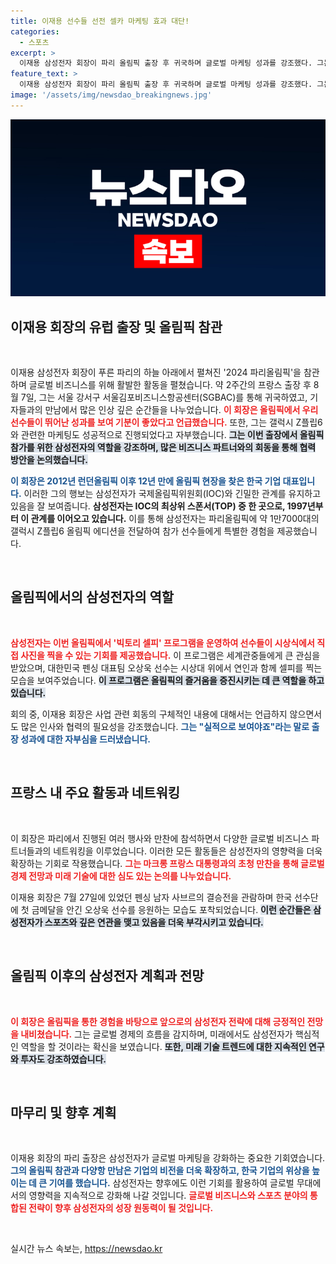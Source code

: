 ```yaml
---
title: 이재용 선수들 선전 셀카 마케팅 효과 대단!
categories:
  - 스포츠
excerpt: >
  이재용 삼성전자 회장이 파리 올림픽 출장 후 귀국하며 글로벌 마케팅 성과를 강조했다. 그는 선수들 성과가 기쁘고, 갤럭시 Z플립6 마케팅이 효과적이었다며 사업 협력 방안도 논의했다고 밝혔다.
feature_text: >
  이재용 삼성전자 회장이 파리 올림픽 출장 후 귀국하며 글로벌 마케팅 성과를 강조했다. 그는 선수들 성과가 기쁘고, 갤럭시 Z플립6 마케팅이 효과적이었다며 사업 협력 방안도 논의했다고 밝혔다.
image: '/assets/img/newsdao_breakingnews.jpg'
---
```


<p><img src="/assets/img/newsdao_breakingnews.jpg" alt="cryptoinkorea 속보" /></p>

<h2 data-ke-size="size26">이재용 회장의 유럽 출장 및 올림픽 참관</h2>

<p data-ke-size="size16">&nbsp;</p>

<p>이재용 삼성전자 회장이 푸른 파리의 하늘 아래에서 펼쳐진 '2024 파리올림픽'을 참관하며 글로벌 비즈니스를 위해 활발한 활동을 펼쳤습니다. 약 2주간의 프랑스 출장 후 8월 7일, 그는 서울 강서구 서울김포비즈니스항공센터(SGBAC)를 통해 귀국하였고, 기자들과의 만남에서 많은 인상 깊은 순간들을 나누었습니다. <b><span style="color: #ee2323;">이 회장은 올림픽에서 우리 선수들이 뛰어난 성과를 보여 기분이 좋았다고 언급했습니다.</span></b> 또한, 그는 갤럭시 Z플립6와 관련한 마케팅도 성공적으로 진행되었다고 자부했습니다. <b><span style="background-color: #21538527;">그는 이번 출장에서 올림픽 참가를 위한 삼성전자의 역할을 강조하며, 많은 비즈니스 파트너와의 회동을 통해 협력 방안을 논의했습니다.</span></b></p>

<p><b><span style="color: #1a5490;">이 회장은 2012년 런던올림픽 이후 12년 만에 올림픽 현장을 찾은 한국 기업 대표입니다.</span></b> 이러한 그의 행보는 삼성전자가 국제올림픽위원회(IOC)와 긴밀한 관계를 유지하고 있음을 잘 보여줍니다. <b>삼성전자는 IOC의 최상위 스폰서(TOP) 중 한 곳으로, 1997년부터 이 관계를 이어오고 있습니다.</b> 이를 통해 삼성전자는 파리올림픽에 약 1만7000대의 갤럭시 Z플립6 올림픽 에디션을 전달하여 참가 선수들에게 특별한 경험을 제공했습니다. </p>

<p data-ke-size="size16">&nbsp;</p>

<h2 data-ke-size="size26">올림픽에서의 삼성전자의 역할</h2>

<p data-ke-size="size16">&nbsp;</p>

<p><b><span style="color: #ee2323;">삼성전자는 이번 올림픽에서 '빅토리 셀피' 프로그램을 운영하여 선수들이 시상식에서 직접 사진을 찍을 수 있는 기회를 제공했습니다.</span></b> 이 프로그램은 세계관중들에게 큰 관심을 받았으며, 대한민국 펜싱 대표팀 오상욱 선수는 시상대 위에서 연인과 함께 셀피를 찍는 모습을 보여주었습니다. <b><span style="background-color: #21538527;">이 프로그램은 올림픽의 즐거움을 증진시키는 데 큰 역할을 하고 있습니다.</span></b></p>

<p>회의 중, 이재용 회장은 사업 관련 회동의 구체적인 내용에 대해서는 언급하지 않으면서도 많은 인사와 협력의 필요성을 강조했습니다. <b><span style="color: #1a5490;">그는 "실적으로 보여야죠"라는 말로 출장 성과에 대한 자부심을 드러냈습니다.</span></b> </p>

<p data-ke-size="size16">&nbsp;</p>

<h2 data-ke-size="size26">프랑스 내 주요 활동과 네트워킹</h2>

<p data-ke-size="size16">&nbsp;</p>

<p>이 회장은 파리에서 진행된 여러 행사와 만찬에 참석하면서 다양한 글로벌 비즈니스 파트너들과의 네트워킹을 이루었습니다. 이러한 모든 활동들은 삼성전자의 영향력을 더욱 확장하는 기회로 작용했습니다. <b><span style="color: #ee2323;">그는 마크롱 프랑스 대통령과의 초청 만찬을 통해 글로벌 경제 전망과 미래 기술에 대한 심도 있는 논의를 나누었습니다.</span></b> </p>

<p>이재용 회장은 7월 27일에 있었던 펜싱 남자 사브르의 결승전을 관람하며 한국 선수단에 첫 금메달을 안긴 오상욱 선수를 응원하는 모습도 포착되었습니다. <b><span style="background-color: #21538527;">이런 순간들은 삼성전자가 스포츠와 깊은 연관을 맺고 있음을 더욱 부각시키고 있습니다.</span></b> </p>

<p data-ke-size="size16">&nbsp;</p>

<h2 data-ke-size="size26">올림픽 이후의 삼성전자 계획과 전망</h2>

<p data-ke-size="size16">&nbsp;</p>

<p><b><span style="color: #ee2323;">이 회장은 올림픽을 통한 경험을 바탕으로 앞으로의 삼성전자 전략에 대해 긍정적인 전망을 내비쳤습니다.</span></b> 그는 글로벌 경제의 흐름을 감지하며, 미래에서도 삼성전자가 핵심적인 역할을 할 것이라는 확신을 보였습니다. <b><span style="background-color: #21538527;">또한, 미래 기술 트렌드에 대한 지속적인 연구와 투자도 강조하였습니다.</span></b></p>

<p data-ke-size="size16">&nbsp;</p>

<h2 data-ke-size="size26">마무리 및 향후 계획</h2>

<p data-ke-size="size16">&nbsp;</p>

<p>이재용 회장의 파리 출장은 삼성전자가 글로벌 마케팅을 강화하는 중요한 기회였습니다. <b><span style="color: #1a5490;">그의 올림픽 참관과 다양항 만남은 기업의 비전을 더욱 확장하고, 한국 기업의 위상을 높이는 데 큰 기여를 했습니다.</span></b> 삼성전자는 향후에도 이런 기회를 활용하여 글로벌 무대에서의 영향력을 지속적으로 강화해 나갈 것입니다. <b><span style="color: #ee2323;">글로벌 비즈니스와 스포츠 분야의 통합된 전략이 향후 삼성전자의 성장 원동력이 될 것입니다.</span></b> </p>

<p data-ke-size="size16">&nbsp;</p>
실시간 뉴스 속보는, <a href="https://newsdao.kr" rel="dofollow">https://newsdao.kr</a>



